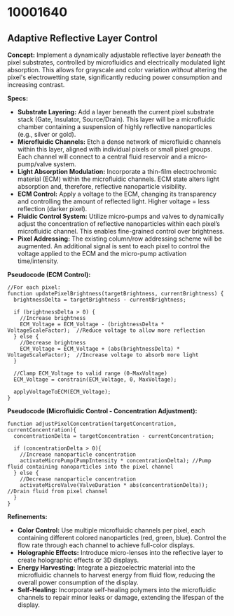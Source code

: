 # 10001640

## Adaptive Reflective Layer Control

**Concept:** Implement a dynamically adjustable reflective layer *beneath* the pixel substrates, controlled by microfluidics and electrically modulated light absorption. This allows for grayscale and color variation *without* altering the pixel's electrowetting state, significantly reducing power consumption and increasing contrast.

**Specs:**

*   **Substrate Layering:**  Add a layer beneath the current pixel substrate stack (Gate, Insulator, Source/Drain). This layer will be a microfluidic chamber containing a suspension of highly reflective nanoparticles (e.g., silver or gold).
*   **Microfluidic Channels:**  Etch a dense network of microfluidic channels within this layer, aligned with individual pixels or small pixel groups. Each channel will connect to a central fluid reservoir and a micro-pump/valve system.
*   **Light Absorption Modulation:** Incorporate a thin-film electrochromic material (ECM) within the microfluidic channels. ECM state alters light absorption and, therefore, reflective nanoparticle visibility.
*   **ECM Control:**  Apply a voltage to the ECM, changing its transparency and controlling the amount of reflected light.  Higher voltage = less reflection (darker pixel).
*   **Fluidic Control System:** Utilize micro-pumps and valves to dynamically adjust the concentration of reflective nanoparticles within each pixel’s microfluidic channel. This enables fine-grained control over brightness.
*   **Pixel Addressing:** The existing column/row addressing scheme will be augmented. An additional signal is sent to each pixel to control the voltage applied to the ECM and the micro-pump activation time/intensity.

**Pseudocode (ECM Control):**

```
//For each pixel:
function updatePixelBrightness(targetBrightness, currentBrightness) {
  brightnessDelta = targetBrightness - currentBrightness;

  if (brightnessDelta > 0) {
    //Increase brightness
    ECM_Voltage = ECM_Voltage - (brightnessDelta * VoltageScaleFactor);  //Reduce voltage to allow more reflection
  } else {
    //Decrease brightness
    ECM_Voltage = ECM_Voltage + (abs(brightnessDelta) * VoltageScaleFactor);  //Increase voltage to absorb more light
  }

  //Clamp ECM_Voltage to valid range (0-MaxVoltage)
  ECM_Voltage = constrain(ECM_Voltage, 0, MaxVoltage);

  applyVoltageToECM(ECM_Voltage);
}
```

**Pseudocode (Microfluidic Control - Concentration Adjustment):**

```
function adjustPixelConcentration(targetConcentration, currentConcentration){
  concentrationDelta = targetConcentration - currentConcentration;

  if (concentrationDelta > 0){
    //Increase nanoparticle concentration
    activateMicroPump(PumpIntensity * concentrationDelta); //Pump fluid containing nanoparticles into the pixel channel
  } else {
    //Decrease nanoparticle concentration
    activateMicroValve(ValveDuration * abs(concentrationDelta)); //Drain fluid from pixel channel
  }
}
```

**Refinements:**

*   **Color Control:** Use multiple microfluidic channels per pixel, each containing different colored nanoparticles (red, green, blue). Control the flow rate through each channel to achieve full-color displays.
*   **Holographic Effects:** Introduce micro-lenses into the reflective layer to create holographic effects or 3D displays.
*   **Energy Harvesting:** Integrate a piezoelectric material into the microfluidic channels to harvest energy from fluid flow, reducing the overall power consumption of the display.
*   **Self-Healing:** Incorporate self-healing polymers into the microfluidic channels to repair minor leaks or damage, extending the lifespan of the display.